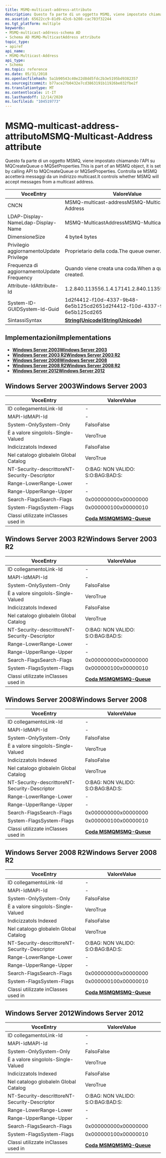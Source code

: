 ```yaml
---
title: MSMQ-multicast-address-attributo
description: Questo fa parte di un oggetto MSMQ, viene impostato chiamando l'API su MQCreateQueue o MQSetProperties. Controlla se MSMQ accetterà messaggi da un indirizzo multicast.
ms.assetid: 65622cc9-81d9-42c6-b208-cac703f32244
ms.tgt_platform: multiple
keywords:
- MSMQ-multicast-address-schema AD
- Schema AD MSMQ-MulticastAddress attribute
topic_type:
- apiref
api_name:
- MSMQ-Multicast-Address
api_type:
- Schema
ms.topic: reference
ms.date: 05/31/2018
ms.openlocfilehash: 5a1b90543c40e22d8dd5fdc2b3e5195bd9382357
ms.sourcegitcommit: b77ace27b0432e7cd3863191b11926be032fbe2f
ms.translationtype: MT
ms.contentlocale: it-IT
ms.lasthandoff: 12/14/2020
ms.locfileid: "104519773"
---
```

# <a name="msmq-multicast-address-attribute"></a><span data-ttu-id="341d6-106">MSMQ-multicast-address-attributo</span><span class="sxs-lookup"><span data-stu-id="341d6-106">MSMQ-Multicast-Address attribute</span></span>

<span data-ttu-id="341d6-107">Questo fa parte di un oggetto MSMQ, viene impostato chiamando l'API su MQCreateQueue o MQSetProperties.</span><span class="sxs-lookup"><span data-stu-id="341d6-107">This is part of an MSMQ object, it is set by calling API to MQCreateQueue or MQSetProperties.</span></span> <span data-ttu-id="341d6-108">Controlla se MSMQ accetterà messaggi da un indirizzo multicast.</span><span class="sxs-lookup"><span data-stu-id="341d6-108">It controls whether MSMQ will accept messages from a multicast address.</span></span>



| <span data-ttu-id="341d6-109">Voce</span><span class="sxs-lookup"><span data-stu-id="341d6-109">Entry</span></span> | <span data-ttu-id="341d6-110">Valore</span><span class="sxs-lookup"><span data-stu-id="341d6-110">Value</span></span> |
|-------------------|---------------------------------------------|
| <span data-ttu-id="341d6-111">CN</span><span class="sxs-lookup"><span data-stu-id="341d6-111">CN</span></span>                | <span data-ttu-id="341d6-112">MSMQ-multicast-address</span><span class="sxs-lookup"><span data-stu-id="341d6-112">MSMQ-Multicast-Address</span></span>                      |
| <span data-ttu-id="341d6-113">LDAP-Display-Name</span><span class="sxs-lookup"><span data-stu-id="341d6-113">Ldap-Display-Name</span></span> | <span data-ttu-id="341d6-114">MSMQ-MulticastAddress</span><span class="sxs-lookup"><span data-stu-id="341d6-114">MSMQ-MulticastAddress</span></span>                       |
| <span data-ttu-id="341d6-115">Dimensione</span><span class="sxs-lookup"><span data-stu-id="341d6-115">Size</span></span>              | <span data-ttu-id="341d6-116">4 byte</span><span class="sxs-lookup"><span data-stu-id="341d6-116">4 bytes</span></span>                                     |
| <span data-ttu-id="341d6-117">Privilegio aggiornamento</span><span class="sxs-lookup"><span data-stu-id="341d6-117">Update Privilege</span></span>  | <span data-ttu-id="341d6-118">Proprietario della coda.</span><span class="sxs-lookup"><span data-stu-id="341d6-118">The queue owner.</span></span>                            |
| <span data-ttu-id="341d6-119">Frequenza di aggiornamento</span><span class="sxs-lookup"><span data-stu-id="341d6-119">Update Frequency</span></span>  | <span data-ttu-id="341d6-120">Quando viene creata una coda.</span><span class="sxs-lookup"><span data-stu-id="341d6-120">When a queue is created.</span></span>                    |
| <span data-ttu-id="341d6-121">Attribute-Id</span><span class="sxs-lookup"><span data-stu-id="341d6-121">Attribute-Id</span></span>      | <span data-ttu-id="341d6-122">1.2.840.113556.1.4.1714</span><span class="sxs-lookup"><span data-stu-id="341d6-122">1.2.840.113556.1.4.1714</span></span>                     |
| <span data-ttu-id="341d6-123">System-ID-GUID</span><span class="sxs-lookup"><span data-stu-id="341d6-123">System-Id-Guid</span></span>    | <span data-ttu-id="341d6-124">1d2f4412-f10d-4337-9b48-6e5b125cd265</span><span class="sxs-lookup"><span data-stu-id="341d6-124">1d2f4412-f10d-4337-9b48-6e5b125cd265</span></span>        |
| <span data-ttu-id="341d6-125">Sintassi</span><span class="sxs-lookup"><span data-stu-id="341d6-125">Syntax</span></span>            | [<span data-ttu-id="341d6-126">**String(Unicode)**</span><span class="sxs-lookup"><span data-stu-id="341d6-126">**String(Unicode)**</span></span>](s-string-unicode.md) |



## <a name="implementations"></a><span data-ttu-id="341d6-127">Implementazioni</span><span class="sxs-lookup"><span data-stu-id="341d6-127">Implementations</span></span>

-   [<span data-ttu-id="341d6-128">**Windows Server 2003**</span><span class="sxs-lookup"><span data-stu-id="341d6-128">**Windows Server 2003**</span></span>](#windows-server-2003)
-   [<span data-ttu-id="341d6-129">**Windows Server 2003 R2**</span><span class="sxs-lookup"><span data-stu-id="341d6-129">**Windows Server 2003 R2**</span></span>](#windows-server-2003-r2)
-   [<span data-ttu-id="341d6-130">**Windows Server 2008**</span><span class="sxs-lookup"><span data-stu-id="341d6-130">**Windows Server 2008**</span></span>](#windows-server-2008)
-   [<span data-ttu-id="341d6-131">**Windows Server 2008 R2**</span><span class="sxs-lookup"><span data-stu-id="341d6-131">**Windows Server 2008 R2**</span></span>](#windows-server-2008-r2)
-   [<span data-ttu-id="341d6-132">**Windows Server 2012**</span><span class="sxs-lookup"><span data-stu-id="341d6-132">**Windows Server 2012**</span></span>](#windows-server-2012)

## <a name="windows-server-2003"></a><span data-ttu-id="341d6-133">Windows Server 2003</span><span class="sxs-lookup"><span data-stu-id="341d6-133">Windows Server 2003</span></span>



| <span data-ttu-id="341d6-134">Voce</span><span class="sxs-lookup"><span data-stu-id="341d6-134">Entry</span></span> | <span data-ttu-id="341d6-135">Valore</span><span class="sxs-lookup"><span data-stu-id="341d6-135">Value</span></span> |
|------------------------|----------------------------------------------|
| <span data-ttu-id="341d6-136">ID collegamento</span><span class="sxs-lookup"><span data-stu-id="341d6-136">Link-Id</span></span>                | \-                                           |
| <span data-ttu-id="341d6-137">MAPI-Id</span><span class="sxs-lookup"><span data-stu-id="341d6-137">MAPI-Id</span></span>                | \-                                           |
| <span data-ttu-id="341d6-138">System-Only</span><span class="sxs-lookup"><span data-stu-id="341d6-138">System-Only</span></span>            | <span data-ttu-id="341d6-139">Falso</span><span class="sxs-lookup"><span data-stu-id="341d6-139">False</span></span>                                        |
| <span data-ttu-id="341d6-140">È a valore singolo</span><span class="sxs-lookup"><span data-stu-id="341d6-140">Is-Single-Valued</span></span>       | <span data-ttu-id="341d6-141">Vero</span><span class="sxs-lookup"><span data-stu-id="341d6-141">True</span></span>                                         |
| <span data-ttu-id="341d6-142">Indicizzato</span><span class="sxs-lookup"><span data-stu-id="341d6-142">Is Indexed</span></span>             | <span data-ttu-id="341d6-143">Falso</span><span class="sxs-lookup"><span data-stu-id="341d6-143">False</span></span>                                        |
| <span data-ttu-id="341d6-144">Nel catalogo globale</span><span class="sxs-lookup"><span data-stu-id="341d6-144">In Global Catalog</span></span>      | <span data-ttu-id="341d6-145">Vero</span><span class="sxs-lookup"><span data-stu-id="341d6-145">True</span></span>                                         |
| <span data-ttu-id="341d6-146">NT-Security-descrittore</span><span class="sxs-lookup"><span data-stu-id="341d6-146">NT-Security-Descriptor</span></span> | <span data-ttu-id="341d6-147">O:BAG: NON VALIDO: S:</span><span class="sxs-lookup"><span data-stu-id="341d6-147">O:BAG:BAD:S:</span></span>                                 |
| <span data-ttu-id="341d6-148">Range-Lower</span><span class="sxs-lookup"><span data-stu-id="341d6-148">Range-Lower</span></span>            | \-                                           |
| <span data-ttu-id="341d6-149">Range-Upper</span><span class="sxs-lookup"><span data-stu-id="341d6-149">Range-Upper</span></span>            | \-                                           |
| <span data-ttu-id="341d6-150">Search-Flags</span><span class="sxs-lookup"><span data-stu-id="341d6-150">Search-Flags</span></span>           | <span data-ttu-id="341d6-151">0x00000000</span><span class="sxs-lookup"><span data-stu-id="341d6-151">0x00000000</span></span>                                   |
| <span data-ttu-id="341d6-152">System-Flags</span><span class="sxs-lookup"><span data-stu-id="341d6-152">System-Flags</span></span>           | <span data-ttu-id="341d6-153">0x00000010</span><span class="sxs-lookup"><span data-stu-id="341d6-153">0x00000010</span></span>                                   |
| <span data-ttu-id="341d6-154">Classi utilizzate in</span><span class="sxs-lookup"><span data-stu-id="341d6-154">Classes used in</span></span>        | [<span data-ttu-id="341d6-155">**Coda MSMQ**</span><span class="sxs-lookup"><span data-stu-id="341d6-155">**MSMQ-Queue**</span></span>](c-msmqqueue.md)<br/> |



## <a name="windows-server-2003-r2"></a><span data-ttu-id="341d6-156">Windows Server 2003 R2</span><span class="sxs-lookup"><span data-stu-id="341d6-156">Windows Server 2003 R2</span></span>



| <span data-ttu-id="341d6-157">Voce</span><span class="sxs-lookup"><span data-stu-id="341d6-157">Entry</span></span> | <span data-ttu-id="341d6-158">Valore</span><span class="sxs-lookup"><span data-stu-id="341d6-158">Value</span></span> |
|------------------------|----------------------------------------------|
| <span data-ttu-id="341d6-159">ID collegamento</span><span class="sxs-lookup"><span data-stu-id="341d6-159">Link-Id</span></span>                | \-                                           |
| <span data-ttu-id="341d6-160">MAPI-Id</span><span class="sxs-lookup"><span data-stu-id="341d6-160">MAPI-Id</span></span>                | \-                                           |
| <span data-ttu-id="341d6-161">System-Only</span><span class="sxs-lookup"><span data-stu-id="341d6-161">System-Only</span></span>            | <span data-ttu-id="341d6-162">Falso</span><span class="sxs-lookup"><span data-stu-id="341d6-162">False</span></span>                                        |
| <span data-ttu-id="341d6-163">È a valore singolo</span><span class="sxs-lookup"><span data-stu-id="341d6-163">Is-Single-Valued</span></span>       | <span data-ttu-id="341d6-164">Vero</span><span class="sxs-lookup"><span data-stu-id="341d6-164">True</span></span>                                         |
| <span data-ttu-id="341d6-165">Indicizzato</span><span class="sxs-lookup"><span data-stu-id="341d6-165">Is Indexed</span></span>             | <span data-ttu-id="341d6-166">Falso</span><span class="sxs-lookup"><span data-stu-id="341d6-166">False</span></span>                                        |
| <span data-ttu-id="341d6-167">Nel catalogo globale</span><span class="sxs-lookup"><span data-stu-id="341d6-167">In Global Catalog</span></span>      | <span data-ttu-id="341d6-168">Vero</span><span class="sxs-lookup"><span data-stu-id="341d6-168">True</span></span>                                         |
| <span data-ttu-id="341d6-169">NT-Security-descrittore</span><span class="sxs-lookup"><span data-stu-id="341d6-169">NT-Security-Descriptor</span></span> | <span data-ttu-id="341d6-170">O:BAG: NON VALIDO: S:</span><span class="sxs-lookup"><span data-stu-id="341d6-170">O:BAG:BAD:S:</span></span>                                 |
| <span data-ttu-id="341d6-171">Range-Lower</span><span class="sxs-lookup"><span data-stu-id="341d6-171">Range-Lower</span></span>            | \-                                           |
| <span data-ttu-id="341d6-172">Range-Upper</span><span class="sxs-lookup"><span data-stu-id="341d6-172">Range-Upper</span></span>            | \-                                           |
| <span data-ttu-id="341d6-173">Search-Flags</span><span class="sxs-lookup"><span data-stu-id="341d6-173">Search-Flags</span></span>           | <span data-ttu-id="341d6-174">0x00000000</span><span class="sxs-lookup"><span data-stu-id="341d6-174">0x00000000</span></span>                                   |
| <span data-ttu-id="341d6-175">System-Flags</span><span class="sxs-lookup"><span data-stu-id="341d6-175">System-Flags</span></span>           | <span data-ttu-id="341d6-176">0x00000010</span><span class="sxs-lookup"><span data-stu-id="341d6-176">0x00000010</span></span>                                   |
| <span data-ttu-id="341d6-177">Classi utilizzate in</span><span class="sxs-lookup"><span data-stu-id="341d6-177">Classes used in</span></span>        | [<span data-ttu-id="341d6-178">**Coda MSMQ**</span><span class="sxs-lookup"><span data-stu-id="341d6-178">**MSMQ-Queue**</span></span>](c-msmqqueue.md)<br/> |



## <a name="windows-server-2008"></a><span data-ttu-id="341d6-179">Windows Server 2008</span><span class="sxs-lookup"><span data-stu-id="341d6-179">Windows Server 2008</span></span>



| <span data-ttu-id="341d6-180">Voce</span><span class="sxs-lookup"><span data-stu-id="341d6-180">Entry</span></span> | <span data-ttu-id="341d6-181">Valore</span><span class="sxs-lookup"><span data-stu-id="341d6-181">Value</span></span> |
|------------------------|----------------------------------------------|
| <span data-ttu-id="341d6-182">ID collegamento</span><span class="sxs-lookup"><span data-stu-id="341d6-182">Link-Id</span></span>                | \-                                           |
| <span data-ttu-id="341d6-183">MAPI-Id</span><span class="sxs-lookup"><span data-stu-id="341d6-183">MAPI-Id</span></span>                | \-                                           |
| <span data-ttu-id="341d6-184">System-Only</span><span class="sxs-lookup"><span data-stu-id="341d6-184">System-Only</span></span>            | <span data-ttu-id="341d6-185">Falso</span><span class="sxs-lookup"><span data-stu-id="341d6-185">False</span></span>                                        |
| <span data-ttu-id="341d6-186">È a valore singolo</span><span class="sxs-lookup"><span data-stu-id="341d6-186">Is-Single-Valued</span></span>       | <span data-ttu-id="341d6-187">Vero</span><span class="sxs-lookup"><span data-stu-id="341d6-187">True</span></span>                                         |
| <span data-ttu-id="341d6-188">Indicizzato</span><span class="sxs-lookup"><span data-stu-id="341d6-188">Is Indexed</span></span>             | <span data-ttu-id="341d6-189">Falso</span><span class="sxs-lookup"><span data-stu-id="341d6-189">False</span></span>                                        |
| <span data-ttu-id="341d6-190">Nel catalogo globale</span><span class="sxs-lookup"><span data-stu-id="341d6-190">In Global Catalog</span></span>      | <span data-ttu-id="341d6-191">Vero</span><span class="sxs-lookup"><span data-stu-id="341d6-191">True</span></span>                                         |
| <span data-ttu-id="341d6-192">NT-Security-descrittore</span><span class="sxs-lookup"><span data-stu-id="341d6-192">NT-Security-Descriptor</span></span> | <span data-ttu-id="341d6-193">O:BAG: NON VALIDO: S:</span><span class="sxs-lookup"><span data-stu-id="341d6-193">O:BAG:BAD:S:</span></span>                                 |
| <span data-ttu-id="341d6-194">Range-Lower</span><span class="sxs-lookup"><span data-stu-id="341d6-194">Range-Lower</span></span>            | \-                                           |
| <span data-ttu-id="341d6-195">Range-Upper</span><span class="sxs-lookup"><span data-stu-id="341d6-195">Range-Upper</span></span>            | \-                                           |
| <span data-ttu-id="341d6-196">Search-Flags</span><span class="sxs-lookup"><span data-stu-id="341d6-196">Search-Flags</span></span>           | <span data-ttu-id="341d6-197">0x00000000</span><span class="sxs-lookup"><span data-stu-id="341d6-197">0x00000000</span></span>                                   |
| <span data-ttu-id="341d6-198">System-Flags</span><span class="sxs-lookup"><span data-stu-id="341d6-198">System-Flags</span></span>           | <span data-ttu-id="341d6-199">0x00000010</span><span class="sxs-lookup"><span data-stu-id="341d6-199">0x00000010</span></span>                                   |
| <span data-ttu-id="341d6-200">Classi utilizzate in</span><span class="sxs-lookup"><span data-stu-id="341d6-200">Classes used in</span></span>        | [<span data-ttu-id="341d6-201">**Coda MSMQ**</span><span class="sxs-lookup"><span data-stu-id="341d6-201">**MSMQ-Queue**</span></span>](c-msmqqueue.md)<br/> |



## <a name="windows-server-2008-r2"></a><span data-ttu-id="341d6-202">Windows Server 2008 R2</span><span class="sxs-lookup"><span data-stu-id="341d6-202">Windows Server 2008 R2</span></span>



| <span data-ttu-id="341d6-203">Voce</span><span class="sxs-lookup"><span data-stu-id="341d6-203">Entry</span></span> | <span data-ttu-id="341d6-204">Valore</span><span class="sxs-lookup"><span data-stu-id="341d6-204">Value</span></span> |
|------------------------|----------------------------------------------|
| <span data-ttu-id="341d6-205">ID collegamento</span><span class="sxs-lookup"><span data-stu-id="341d6-205">Link-Id</span></span>                | \-                                           |
| <span data-ttu-id="341d6-206">MAPI-Id</span><span class="sxs-lookup"><span data-stu-id="341d6-206">MAPI-Id</span></span>                | \-                                           |
| <span data-ttu-id="341d6-207">System-Only</span><span class="sxs-lookup"><span data-stu-id="341d6-207">System-Only</span></span>            | <span data-ttu-id="341d6-208">Falso</span><span class="sxs-lookup"><span data-stu-id="341d6-208">False</span></span>                                        |
| <span data-ttu-id="341d6-209">È a valore singolo</span><span class="sxs-lookup"><span data-stu-id="341d6-209">Is-Single-Valued</span></span>       | <span data-ttu-id="341d6-210">Vero</span><span class="sxs-lookup"><span data-stu-id="341d6-210">True</span></span>                                         |
| <span data-ttu-id="341d6-211">Indicizzato</span><span class="sxs-lookup"><span data-stu-id="341d6-211">Is Indexed</span></span>             | <span data-ttu-id="341d6-212">Falso</span><span class="sxs-lookup"><span data-stu-id="341d6-212">False</span></span>                                        |
| <span data-ttu-id="341d6-213">Nel catalogo globale</span><span class="sxs-lookup"><span data-stu-id="341d6-213">In Global Catalog</span></span>      | <span data-ttu-id="341d6-214">Vero</span><span class="sxs-lookup"><span data-stu-id="341d6-214">True</span></span>                                         |
| <span data-ttu-id="341d6-215">NT-Security-descrittore</span><span class="sxs-lookup"><span data-stu-id="341d6-215">NT-Security-Descriptor</span></span> | <span data-ttu-id="341d6-216">O:BAG: NON VALIDO: S:</span><span class="sxs-lookup"><span data-stu-id="341d6-216">O:BAG:BAD:S:</span></span>                                 |
| <span data-ttu-id="341d6-217">Range-Lower</span><span class="sxs-lookup"><span data-stu-id="341d6-217">Range-Lower</span></span>            | \-                                           |
| <span data-ttu-id="341d6-218">Range-Upper</span><span class="sxs-lookup"><span data-stu-id="341d6-218">Range-Upper</span></span>            | \-                                           |
| <span data-ttu-id="341d6-219">Search-Flags</span><span class="sxs-lookup"><span data-stu-id="341d6-219">Search-Flags</span></span>           | <span data-ttu-id="341d6-220">0x00000000</span><span class="sxs-lookup"><span data-stu-id="341d6-220">0x00000000</span></span>                                   |
| <span data-ttu-id="341d6-221">System-Flags</span><span class="sxs-lookup"><span data-stu-id="341d6-221">System-Flags</span></span>           | <span data-ttu-id="341d6-222">0x00000010</span><span class="sxs-lookup"><span data-stu-id="341d6-222">0x00000010</span></span>                                   |
| <span data-ttu-id="341d6-223">Classi utilizzate in</span><span class="sxs-lookup"><span data-stu-id="341d6-223">Classes used in</span></span>        | [<span data-ttu-id="341d6-224">**Coda MSMQ**</span><span class="sxs-lookup"><span data-stu-id="341d6-224">**MSMQ-Queue**</span></span>](c-msmqqueue.md)<br/> |



## <a name="windows-server-2012"></a><span data-ttu-id="341d6-225">Windows Server 2012</span><span class="sxs-lookup"><span data-stu-id="341d6-225">Windows Server 2012</span></span>



| <span data-ttu-id="341d6-226">Voce</span><span class="sxs-lookup"><span data-stu-id="341d6-226">Entry</span></span> | <span data-ttu-id="341d6-227">Valore</span><span class="sxs-lookup"><span data-stu-id="341d6-227">Value</span></span> |
|------------------------|----------------------------------------------|
| <span data-ttu-id="341d6-228">ID collegamento</span><span class="sxs-lookup"><span data-stu-id="341d6-228">Link-Id</span></span>                | \-                                           |
| <span data-ttu-id="341d6-229">MAPI-Id</span><span class="sxs-lookup"><span data-stu-id="341d6-229">MAPI-Id</span></span>                | \-                                           |
| <span data-ttu-id="341d6-230">System-Only</span><span class="sxs-lookup"><span data-stu-id="341d6-230">System-Only</span></span>            | <span data-ttu-id="341d6-231">Falso</span><span class="sxs-lookup"><span data-stu-id="341d6-231">False</span></span>                                        |
| <span data-ttu-id="341d6-232">È a valore singolo</span><span class="sxs-lookup"><span data-stu-id="341d6-232">Is-Single-Valued</span></span>       | <span data-ttu-id="341d6-233">Vero</span><span class="sxs-lookup"><span data-stu-id="341d6-233">True</span></span>                                         |
| <span data-ttu-id="341d6-234">Indicizzato</span><span class="sxs-lookup"><span data-stu-id="341d6-234">Is Indexed</span></span>             | <span data-ttu-id="341d6-235">Falso</span><span class="sxs-lookup"><span data-stu-id="341d6-235">False</span></span>                                        |
| <span data-ttu-id="341d6-236">Nel catalogo globale</span><span class="sxs-lookup"><span data-stu-id="341d6-236">In Global Catalog</span></span>      | <span data-ttu-id="341d6-237">Vero</span><span class="sxs-lookup"><span data-stu-id="341d6-237">True</span></span>                                         |
| <span data-ttu-id="341d6-238">NT-Security-descrittore</span><span class="sxs-lookup"><span data-stu-id="341d6-238">NT-Security-Descriptor</span></span> | <span data-ttu-id="341d6-239">O:BAG: NON VALIDO: S:</span><span class="sxs-lookup"><span data-stu-id="341d6-239">O:BAG:BAD:S:</span></span>                                 |
| <span data-ttu-id="341d6-240">Range-Lower</span><span class="sxs-lookup"><span data-stu-id="341d6-240">Range-Lower</span></span>            | \-                                           |
| <span data-ttu-id="341d6-241">Range-Upper</span><span class="sxs-lookup"><span data-stu-id="341d6-241">Range-Upper</span></span>            | \-                                           |
| <span data-ttu-id="341d6-242">Search-Flags</span><span class="sxs-lookup"><span data-stu-id="341d6-242">Search-Flags</span></span>           | <span data-ttu-id="341d6-243">0x00000000</span><span class="sxs-lookup"><span data-stu-id="341d6-243">0x00000000</span></span>                                   |
| <span data-ttu-id="341d6-244">System-Flags</span><span class="sxs-lookup"><span data-stu-id="341d6-244">System-Flags</span></span>           | <span data-ttu-id="341d6-245">0x00000010</span><span class="sxs-lookup"><span data-stu-id="341d6-245">0x00000010</span></span>                                   |
| <span data-ttu-id="341d6-246">Classi utilizzate in</span><span class="sxs-lookup"><span data-stu-id="341d6-246">Classes used in</span></span>        | [<span data-ttu-id="341d6-247">**Coda MSMQ**</span><span class="sxs-lookup"><span data-stu-id="341d6-247">**MSMQ-Queue**</span></span>](c-msmqqueue.md)<br/> |



 

 





